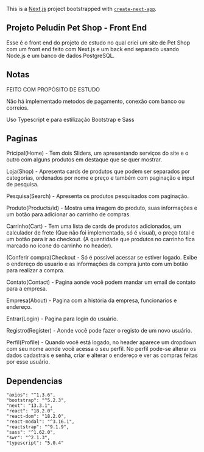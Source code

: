 This is a [Next.js](https://nextjs.org/) project bootstrapped with [`create-next-app`](https://github.com/vercel/next.js/tree/canary/packages/create-next-app).

## Projeto Peludin Pet Shop - Front End

Esse é o front end do projeto de estudo no qual criei um site de Pet Shop com um front end feito com Next.js e um back end separado usando Node.js e um banco de dados PostgreSQL.

## Notas

FEITO COM PROPÓSITO DE ESTUDO

Não há implementado metodos de pagamento, conexão com banco ou correios.

Uso Typescript e para estilização Bootstrap e Sass

## Paginas

Pricipal(Home) - Tem dois Sliders, um apresentando serviços do site e o outro com alguns produtos em destaque que se quer mostrar.

Loja(Shop) - Apresenta cards de produtos que podem ser separados por categorias, ordenados por nome e preço e também com paginação e input de pesquisa.

Pesquisa(Search) - Apresenta os produtos pesquisados com paginação.

Produto(Products/id) - Mostra uma imagem do produto, suas informações e um botão para adicionar ao carrinho de compras.

Carrinho(Cart) - Tem uma lista de cards de produtos adicionados, um calculador de frete (Que não foi implementado, só é visual), o preço total e um botão para ir ao checkout. (A quantidade que produtos no carrinho fica marcado no icone do carrinho no header).

(Conferir compra)Checkout - Só é possivel acessar se estiver logado. Exibe o endereço do usuario e as informações da compra junto com um botão para realizar a compra.

Contato(Contact) - Pagina aonde você podem mandar um email de contato para a empresa.

Empresa(About) - Pagina com a história da empresa, funcionarios e endereço.

Entrar(Login) - Pagina para login do usuário.

Registro(Register) - Aonde você pode fazer o registo de um novo usuário.

Perfil(Profile) - Quando você está logado, no header aparece um dropdown com seu nome aonde você acessa o seu perfil. No perfil pode-se alterar os dados cadastrais e senha, criar e alterar o endereço e ver as compras feitas por esse usuário.

## Dependencias

    "axios": "^1.3.6",
    "bootstrap": "^5.2.3",
    "next": "13.3.1",
    "react": "18.2.0",
    "react-dom": "18.2.0",
    "react-modal": "^3.16.1",
    "reactstrap": "^9.1.9",
    "sass": "^1.62.0",
    "swr": "^2.1.3",
    "typescript": "5.0.4"
